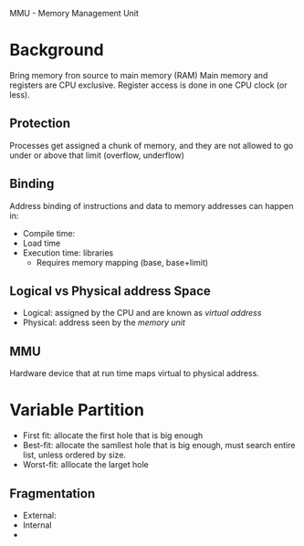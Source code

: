 MMU - Memory Management Unit
# Background
Bring memory fron source to main memory (RAM)
Main memory and registers are CPU exclusive.
Register access is done in one CPU clock (or less).
## Protection
Processes get assigned a chunk of memory, and they are not allowed to go under or above that limit (overflow, underflow)
## Binding
Address binding of instructions and data to memory addresses can happen in:
- Compile time:
- Load time
- Execution time: libraries
	- Requires memory mapping (base, base+limit)
## Logical vs Physical address Space
- Logical: assigned by the CPU and are known as *virtual address*
- Physical: address seen by the *memory unit*
## MMU
Hardware device that at run time maps virtual to physical address.
# Variable Partition
- First fit: allocate the first hole that is big enough
- Best-fit: allocate the samllest hole that is big enough, must search entire list, unless ordered by size.
- Worst-fit: alllocate the larget hole
## Fragmentation
- External:
- Internal
- 